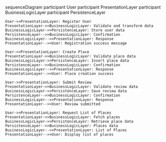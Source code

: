 sequenceDiagram
    participant User
    participant PresentationLayer
    participant BusinessLogicLayer
    participant PersistenceLayer

    User->>PresentationLayer: Register User
    PresentationLayer->>BusinessLogicLayer: Validate and transform data
    BusinessLogicLayer->>PersistenceLayer: Store user data
    PersistenceLayer-->>BusinessLogicLayer: Confirmation
    BusinessLogicLayer-->>PresentationLayer: Response
    PresentationLayer-->>User: Registration success message

    User->>PresentationLayer: Create Place
    PresentationLayer->>BusinessLogicLayer: Validate place data
    BusinessLogicLayer->>PersistenceLayer: Insert place data
    PersistenceLayer-->>BusinessLogicLayer: Confirmation
    BusinessLogicLayer-->>PresentationLayer: Response
    PresentationLayer-->>User: Place creation success

    User->>PresentationLayer: Submit Review
    PresentationLayer->>BusinessLogicLayer: Validate review data
    BusinessLogicLayer->>PersistenceLayer: Save review data
    PersistenceLayer-->>BusinessLogicLayer: Confirmation
    BusinessLogicLayer-->>PresentationLayer: Response
    PresentationLayer-->>User: Review submitted

    User->>PresentationLayer: Request List of Places
    PresentationLayer->>BusinessLogicLayer: Fetch places
    BusinessLogicLayer->>PersistenceLayer: Retrieve place data
    PersistenceLayer-->>BusinessLogicLayer: Places data
    BusinessLogicLayer-->>PresentationLayer: List of Places
    PresentationLayer-->>User: Display list of places
